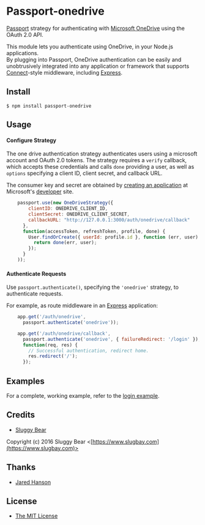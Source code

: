 # Passport-onedrive

[Passport](https://github.com/jaredhanson/passport) strategy for authenticating
with [Microsoft OneDrive](https://onedrive.live.com) using the OAuth 2.0 API.

This module lets you authenticate using OneDrive, in your Node.js applications.  
By plugging into Passport, OneDrive
authentication can be easily and unobtrusively integrated into any application or
framework that supports [Connect](http://www.senchalabs.org/connect/)-style
middleware, including [Express](http://expressjs.com/).

## Install

    $ npm install passport-onedrive

## Usage

#### Configure Strategy

The one drive authentication strategy authenticates users using a microsoft account and OAuth 2.0 tokens.  The strategy requires a `verify` callback, which
accepts these credentials and calls `done` providing a user, as well as
`options` specifying a client ID, client secret, and callback URL.

The consumer key and secret are obtained by [creating an application](https://dev.onedrive.com/app-registration.htm) at
Microsoft's [developer](https://dev.onedrive.com/index.htm) site.

```js
    passport.use(new OneDriveStrategy({
        clientID: ONEDRIVE_CLIENT_ID,
        clientSecret: ONEDRIVE_CLIENT_SECRET,
        callbackURL: "http://127.0.0.1:3000/auth/onedrive/callback"
      },
      function(accessToken, refreshToken, profile, done) {
        User.findOrCreate({ userId: profile.id }, function (err, user) {
          return done(err, user);
        });
      }
    ));
```

#### Authenticate Requests

Use `passport.authenticate()`, specifying the `'onedrive'` strategy, to
authenticate requests.

For example, as route middleware in an [Express](http://expressjs.com/)
application:

```js
    app.get('/auth/onedrive',
      passport.authenticate('onedrive'));

    app.get('/auth/onedrive/callback', 
      passport.authenticate('onedrive', { failureRedirect: '/login' }),
      function(req, res) {
        // Successful authentication, redirect home.
        res.redirect('/');
      });
```

## Examples

For a complete, working example, refer to the [login example](https://github.com/slugbay/passport-onedrive/tree/master/example/login).

## Credits

  - [Sluggy Bear](http://github.com/slugbay)

  Copyright (c) 2016 Sluggy Bear <[https://www.slugbay.com](https://www.slugbay.com)>

## Thanks

  - [Jared Hanson](http://github.com/jaredhanson)

## License

  - [The MIT License](http://opensource.org/licenses/MIT)
